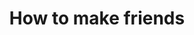 ---
tag: how-to-make-friends
title: How to make friends
description: >-
  Making friends doesn’t have to be difficult. If you follow these steps, then
  you'll build a vibrant social life and escape a life of loneliness and
  isolation.
hero:
  label: How to make new friends
  heading: Learn how to make friends and become a person people want to befriend
  text_markdown: >-
    Learning how to make friends doesn't have to be difficult. If you follow
    these steps, then you can build a vibrant social life and escape a life of
    loneliness and isolation.&nbsp;
page_blocks:
  - _id: block_rich_text
    alignment:
    text_markdown: >-
      Your relationships with other people are the most important thing in your
      life.


      It doesn’t matter how much money you make or how many things you
      accomplish if you don’t have any good friends to share your life with. If
      you doubt that, imagine hitting all of your goals and accomplishments.
      Then imagine that you have no friends to celebrate with, no family members
      to call, and no one who really cares—and the likes you get on social media
      don’t count.


      That emptiness you felt is the importance of friendship. You don’t even
      need a large social circle, but it needs to exist. It doesn’t matter if
      you’re an extrovert, introvert, or somewhere in between. You still need at
      least a few close friends to share your life with.


      Social media friends and co-workers don’t count—at least not initially.
      You have to transition those digital acquaintances and work buddies into
      new friendships. The following articles outline some useful methods for
      making new friends, no matter what you are or what you’re doing.


      ## How to make friends


      [**Hobbies to make new friends:**](/hobbies-to-make-friends/) This article
      breaks down the best hobbies to find potential new friends based on
      developing and then finding people with similar interests. Even if you
      were isolated because of the pandemic, these are great tips to help you
      meet others now that the world has opened back up.


      [**How to make friends as an adult:**](/how-to-make-friends-as-an-adult/)
      Making friends as an adult is hard because we’re out of the artificial
      environment of high school or college. Your social circle mainly now only
      consists of coworkers and people to drink with. Drawing on things that you
      know how to lead or things that you have an interest in learning, this
      article will teach you some cool ways to build new relationships.


      [**How to make friends in a new
      city:**](/how-to-make-friends-in-a-new-city/) Making friends in a new city
      is one of the most difficult things to do. A lot of people imagine that
      it’s easy, but stepping out of your comfort zone and exerting so much
      energy on something you never had to think about is difficult. This post
      teaches you tactics and strategies for making friends in a new city and
      how to handle the social anxiety and mental health strain that this
      endeavor can cause.


      [**Why you don’t have any friends:**](/why-you-cant-make-friends/) This
      post explores why, despite your best efforts, you can’t seem to make any
      friends. Then you learn how to make lasting friendships, not just drinking
      buddies or people on social media.


      ## How to improve social skills


      [**How to be the most interesting man in the
      room:**](/how-to-be-interesting/)Interesting people have an advantage when
      it comes to making friends. More people want to be around them so they’re
      rarely without an invite to meet up, which gives them an opportunity to
      make new friends. This article shows you how to become a more interesting
      person and give off that cool mysterious vibe.


      [**How to start and have a conversation:**](/how-to-start-a-conversation/)
      If you master conversation starters, small talk, being a good listener,
      and body language, it will be a lot easier for you to communicate. The
      easier it is for you to communicate, the easier it will be for you to make
      new friends. Even if you don’t have any common interests with the person
      you’re trying to befriend, they will feel like you do because of how great
      your conversational ability will become after reading this post.


      [**How to be more charismatic:**](/how-to-be-charismatic/) Someone once
      told me that charm makes people like you, but charisma makes people want
      you to like them. This is a subtle but significant difference. Being
      charismatic is a cheat code for socializing. People will always pursue you
      to get together. You’ll be spoiled for choice. Your social life will be
      more than fulfilling.


      [**How to be more likable:**](/how-to-be-likeable/) This post should be
      required reading for everyone, regardless of their social life. It’s a lot
      easier to meet people when you’re likable. At the, very least old friends
      are more likely to stay in touch and new friends are more likely to follow
      up. There is no disadvantage to being likable.


      [**How to socialize and have fun
      sober:**](/how-to-have-fun-and-socialize-sober/) In this day and age, it
      seems like no one knows how to have fun or meet people without alcohol.
      Well, since I’ve been sober since 2013, my social skills have only
      improved. This post teaches you how to be social and have a great time in
      life, without spending all day getting drunk and rooting for your favorite
      sports team with a bunch of strangers.


      ## All articles teaching you about making friends and socializing
  - _id: posts_relevant
---